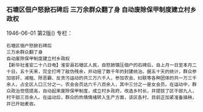### 石塘区佃户怒掀石碑后  三万余群众翻了身  自动废除保甲制度建立村乡政权

1946-06-01
第2版()
专栏：

    石塘区佃户怒掀石碑后
    三万余群众翻了身
    自动废除保甲制度建立村乡政权
    【新华社淮安二十八日电】淮安县石塘区人民，自怒掀镇压佃户的石碑后，自上月一日至本月二十日，五十天来，完全打垮了敌伪残余，并动摇了数千年的封建统治。据五十天的统计，群众参加惩奸、减租、除恶霸、反贪污运动的共三万六千人，参加农会、妇联等各种团体的共一万三千余人，占全区人口三分之一。农会会员达六千八百余人，其中三分之一是女会员。在运动中，群众政治觉悟提高，自动起来废除保甲制度，成立村乡政府，改选乡村长，并提拔了区干部九人，村干部三百余人。在运动后，群众的热情情绪转入生产方面，该区各村，目前正加紧准备插秧，并已开始麦收。
